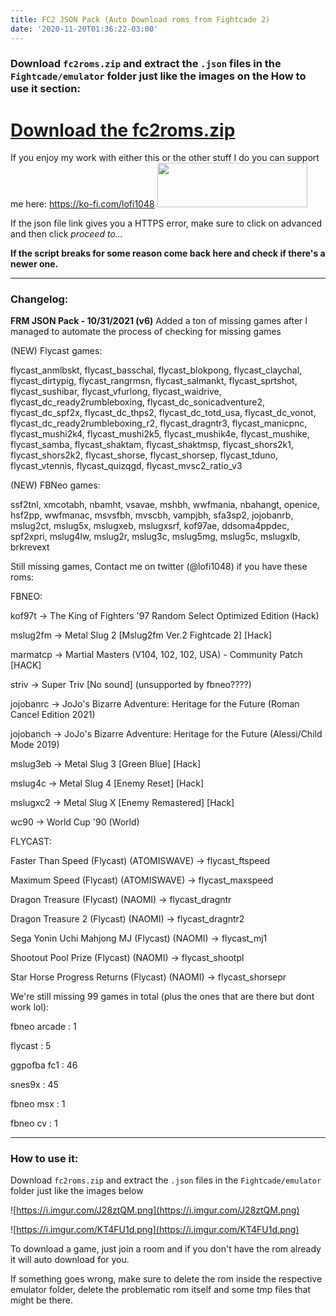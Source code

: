 ```yaml
---
title: FC2 JSON Pack (Auto Download roms from Fightcade 2)
date: '2020-11-20T01:36:22-03:00'
---
```

### Download `fc2roms.zip` and extract the `.json` files in the `Fightcade/emulator` folder just like the images on the How to use it section:

# [Download the fc2roms.zip](https://newchallenger.net/fc2/fc2roms.zip)

If you enjoy my work with either this or the other stuff I do you can support me here: https://ko-fi.com/lofi1048
<a href="https://ko-fi.com/lofi1048"><image src="https://i.imgur.com/T2KqPMB.gif" width="240" height="70.5"></a>

If the json file link gives you a HTTPS error, make sure to click on advanced and then click _proceed to..._

**If the script breaks for some reason come back here and check if there's a newer one.**

---
### Changelog:

**FRM JSON Pack - 10/31/2021 (v6)**
Added a ton of missing games after I managed to automate the process of checking for missing games

(NEW) Flycast games:


flycast_anmlbskt, flycast_basschal, flycast_blokpong, flycast_claychal, flycast_dirtypig, flycast_rangrmsn, flycast_salmankt, flycast_sprtshot, flycast_sushibar, flycast_vfurlong, flycast_waidrive, flycast_dc_ready2rumbleboxing, flycast_dc_sonicadventure2, flycast_dc_spf2x, flycast_dc_thps2, flycast_dc_totd_usa, flycast_dc_vonot, flycast_dc_ready2rumbleboxing_r2, flycast_dragntr3, flycast_manicpnc, flycast_mushi2k4, flycast_mushi2k5, flycast_mushik4e, flycast_mushike, flycast_samba, flycast_shaktam, flycast_shaktmsp, flycast_shors2k1, flycast_shors2k2, flycast_shorse, flycast_shorsep, flycast_tduno, flycast_vtennis, flycast_quizqgd, flycast_mvsc2_ratio_v3

(NEW) FBNeo games:


ssf2tnl, xmcotabh, nbamht, vsavae, mshbh, wwfmania, nbahangt, openice, hsf2pp, wwfmanac, msvsfbh, mvscbh, vampjbh, sfa3sp2, jojobanrb, mslug2ct, mslug5x, mslugxeb, mslugxsrf, kof97ae, ddsoma4ppdec, spf2xpri, mslug4lw, mslug2r, mslug3c, mslug5mg, mslug5c, mslugxlb, brkrevext

Still missing games, Contact me on twitter (@lofi1048) if you have these roms:

FBNEO:


kof97t    -> The King of Fighters '97 Random Select Optimized Edition (Hack)

mslug2fm  -> Metal Slug 2 [Mslug2fm Ver.2 Fightcade 2] [Hack]

marmatcp  -> Martial Masters (V104, 102, 102, USA) - Community Patch [HACK]

striv     -> Super Triv [No sound] (unsupported by fbneo????)

jojobanrc -> JoJo's Bizarre Adventure: Heritage for the Future (Roman Cancel Edition 2021)

jojobanch -> JoJo's Bizarre Adventure: Heritage for the Future (Alessi/Child Mode 2019)

mslug3eb  -> Metal Slug 3 [Green Blue] [Hack]

mslug4c   -> Metal Slug 4 [Enemy Reset] [Hack]

mslugxc2  -> Metal Slug X [Enemy Remastered] [Hack]

wc90      -> World Cup '90 (World)

FLYCAST:


Faster Than Speed (Flycast) (ATOMISWAVE)      -> flycast_ftspeed

Maximum Speed (Flycast) (ATOMISWAVE)	      -> flycast_maxspeed

Dragon Treasure (Flycast) (NAOMI)	      -> flycast_dragntr

Dragon Treasure 2 (Flycast) (NAOMI)	      -> flycast_dragntr2

Sega Yonin Uchi Mahjong MJ (Flycast) (NAOMI)  -> flycast_mj1

Shootout Pool Prize (Flycast) (NAOMI)	      -> flycast_shootpl

Star Horse Progress Returns (Flycast) (NAOMI) -> flycast_shorsepr


We're still missing 99 games in total (plus the ones that are there but dont work lol):


fbneo arcade : 1

flycast      : 5

ggpofba fc1  : 46

snes9x       : 45
  
fbneo msx    : 1

fbneo cv     : 1

 
---

### How to use it:

Download `fc2roms.zip` and extract the `.json` files in the `Fightcade/emulator` folder just like the images below

![https://i.imgur.com/J28ztQM.png](https://i.imgur.com/J28ztQM.png)

![https://i.imgur.com/KT4FU1d.png](https://i.imgur.com/KT4FU1d.png)

To download a game, just join a room and if you don't have the rom already it will auto download for you.

If something goes wrong, make sure to delete the rom inside the respective emulator folder, delete the problematic rom itself and some tmp files that might be there.
